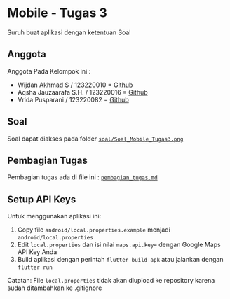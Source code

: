 # Mobile - Tugas 3

Suruh buat aplikasi dengan ketentuan Soal

## Anggota

Anggota Pada Kelompok ini :

- Wijdan Akhmad S / 123220010 = [Github](https://github.com/Simad9)
- Aqsha Jauzaarafa S.H. / 123220016 = [Github](https://github.com/aqshajr)
- Vrida Pusparani / 123220082 = [Github](https://github.com/vridaa)

## Soal

Soal dapat diakses pada folder [`soal/Soal_Mobile_Tugas3.png`](soal/Soal_Mobile_Tugas3.png)

## Pembagian Tugas
Pembagian tugas ada di file ini : [`pembagian_tugas.md`](soal/pembagian_tugas.md)

## Setup API Keys
Untuk menggunakan aplikasi ini:

1. Copy file `android/local.properties.example` menjadi `android/local.properties`
2. Edit `local.properties` dan isi nilai `maps.api.key=` dengan Google Maps API Key Anda
3. Build aplikasi dengan perintah `flutter build apk` atau jalankan dengan `flutter run`

Catatan: File `local.properties` tidak akan diupload ke repository karena sudah ditambahkan ke .gitignore
